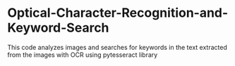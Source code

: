 # Optical-Character-Recognition-and-Keyword-Search

This code analyzes images and searches for keywords in the text extracted from the images with OCR using pytesseract library

